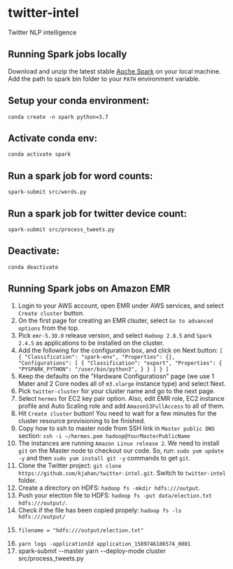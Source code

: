 # twitter-intel
Twitter NLP intelligence

## Running Spark jobs locally

Download and unzip the latest stable [Apche Spark](https://www.apache.org/dyn/closer.lua/spark/spark-2.4.5/spark-2.4.5-bin-hadoop2.7.tgz) on your local machine.  Add the path to spark bin folder to your `PATH` environment variable.


## Setup your conda environment:

`conda create -n spark python=3.7`

## Activate conda env:

`conda activate spark`

## Run a spark job for word counts:

`spark-submit src/words.py`

## Run a spark job for twitter device count:

`spark-submit src/process_tweets.py`

## Deactivate:

`conda deactivate`

## Running Spark jobs on Amazon EMR

1. Login to your AWS account, open EMR under AWS services, and select `Create cluster` button.
2. On the first page for creating an EMR clsuter, select `Go to advanced options` from the top.
3. Pick `emr-5.30.0` release version, and select `Hadoop 2.8.5` and `Spark 2.4.5` as applications to be installed on the cluster.
4. Add the following for the configuration box, and click on Next button:
`[
  {
   "Classification": "spark-env",
   "Properties": {},
   "Configurations": [
       {
         "Classification": "export",
         "Properties": {
             "PYSPARK_PYTHON": "/user/bin/python3",
         }
       }
   ]
 }
]`
5. Keep the defaults on the "Hardware Configuratiosn" page (we use 1 Mater and 2 Core nodes all of `m3.xlarge` instance type) and select Next.
6. Pick `twitter-cluster` for your cluster name and go to the next page.
7. Select `hermes` for EC2 key pair option. Also, edit EMR role, EC2 instance profile and Auto Scaling role and add `AmazonS3FullAccess` to all of them.
8. Hit `Create cluster` button! You need to wait for a few minutes for the cluster resource provisioning to be finished.
9. Copy how to ssh to master node from SSH link in `Master public DNS` section: `ssh -i ~/hermes.pem hadoop@YourMasterPublicName`
10. The instances are running `Amazon Linux release 2`. We need to install `git` on the Master node to checkout our code. So, run: `sudo yum update -y` and then `sudo yum install git -y` commands to get `git`.
11. Clone the Twitter project: `git clone https://github.com/kjahan/twitter-intel.git`. Switch to `twitter-intel` folder. 
12. Create a directory on HDFS: `hadoop fs -mkdir hdfs:///output`.
13. Push your election file to HDFS: `hadoop fs -put data/election.txt hdfs:///output/`.
14. Check if the file has been copied propely: `hadoop fs -ls hdfs:///output/`
15.     filename = "hdfs:///output/election.txt"
16. `yarn logs -applicationId application_1589746186574_0001`
17. spark-submit --master yarn --deploy-mode cluster src/process_tweets.py
